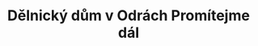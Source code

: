 ---
id: 94c1a79e-a867-4e33-922f-cdb355bd025f
title: "Dělnický dům v Odrách Promítejme dál"
price: 80000
year: 2013
description: "Projekt podporuje další činnost již po mnoho let velmi aktivního Dělnického domu v Odrách, který se stal místem kulturního i vzdělávacího setkání nejen místních občanů všech generací, (od mateřskou školkou povinných až po seniory). Díky zakoupení dataprojektoru bude moci Dělnický dům pokračovat ve filmovém klubu, projekcích pro děti i veřejných besedách na nejrůznější téma."
kouskovani: false
locationName: undefined
position:
  lng: 17.8267868296465
  lat: 49.6620821590685
---